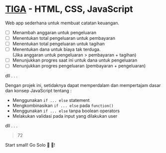 # [TIGA](https://www.tiga.josuamanullang.com) - HTML, CSS, JavaScript

Web app sederhana untuk membuat catatan keuangan.

-   [ ] Menambah anggaran untuk pengeluaran
-   [ ] Menentukan total pengeluaran untuk pembayaran
-   [ ] Menentukan total pengeluaran untuk tagihan
-   [ ] Menentukan dana untuk biaya tak terduga. <br> (Jika anggaran untuk
        pengeluaran > pembayaran + tagihan)
-   [ ] Menunjukkan progres saat ini untuk dana untuk pengeluaran
-   [ ] Menunjukkan progres pengeluaran (pembayaran + pengeluaran)

dll . . .

Dengan projek ini, setidaknya dapat memperdalam dan mempertajam dasar dan konsep
JavaScript tentang :

-   Menggunakan `if ... else` statement
-   Mengkombinasikan ```if ... else``` pada ```function()```
-   Menggunakan ```if ... else``` tanpa boolean operators
-   Melakukan validasi pada input yang dilakukan user

dll . . .

> 72

Start small! Go Solo :dart: :rocket:!
